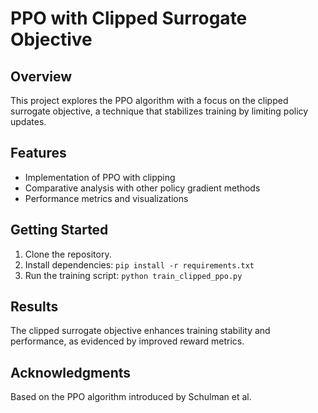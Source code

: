 # PPO with Clipped Surrogate Objective

## Overview
This project explores the PPO algorithm with a focus on the clipped surrogate objective, a technique that stabilizes training by limiting policy updates.

## Features
- Implementation of PPO with clipping
- Comparative analysis with other policy gradient methods
- Performance metrics and visualizations

## Getting Started
1. Clone the repository.
2. Install dependencies: `pip install -r requirements.txt`
3. Run the training script: `python train_clipped_ppo.py`

## Results
The clipped surrogate objective enhances training stability and performance, as evidenced by improved reward metrics.

## Acknowledgments
Based on the PPO algorithm introduced by Schulman et al.
